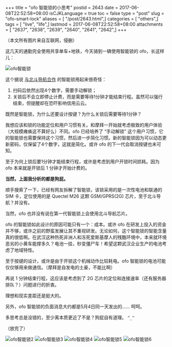 +++
title = "ofo 智能锁的小思考"
postid = 2643
date = 2017-06-08T22:52:58+08:00
isCJKLanguage = true
toc = false
type = "post"
slug = "ofo-smart-lock"
aliases = [ "/post/2643.html",]
categories = [ "others",]
tags = [ "live", "life",]
lastmod = 2017-06-08T22:52:58+08:00
attachments = [ "2637", "2638", "2639", "2640", "2641", "2642",]
+++


（本文所有图片来自互联网，侵删）

这几天的通勤完全使用共享单车+地铁，今天骑到一辆使用智能锁的 ofo，长这样儿：

![ofo智能锁][ofo1]

这个据说 [与北斗导航合作][1] 的智能锁用起来很奇怪：

1. 扫码后依然出现4个数字，需要手动解锁；
2. 关锁后不会立即停止计费，而是需要等待1分钟才能结束行程。虽然可以强行结束，但提醒却在恐吓影响信用云云。

既然是智能锁，为什么还要设计按键？为什么关锁后需要等待1分钟？

我想应该和锁的功能定位和用户习惯有关。和摩拜一开始就考虑极致的用户体验（大规模瘫痪这不算好么）不同。ofo 已经培养了 “手动解锁” 这个用户习惯，它的智能锁也需要保持这个习惯，然后进一步简化习惯。新的智能锁因为可以动态更新密码，仅保留了4个数字，这就是简化。或许 ofo 的下一代会取消按键也未可知。

至于为何上锁后要1分钟才能结束行程，或许是考虑到用户开锁时间损耗。因为 ofo 本来就是开锁后 1 分钟才开始计费的。

<!--more-->

**当然，上面我分析的都是狗屁。**

顺手搜索了一下，已经有网友拆解了智能锁，该锁采用的是一次性电池和联通的 SIM 卡，定位使用的是 Quectel M26 这颗 GSM/GPRS(2G) 芯片，至于北斗导航？并没有。

当然，ofo 也并没有说在第一代智能锁上会使用北斗导航芯片。

ofo 的智能锁如此设计的原因可能只有一个：成本。或许 ofo 在研发上投入的资金并不够，或许之前的野蛮发展让其不重视研发。无论如何，这个智能锁的智能含量真的很低啊。在武汉这种热死非洲人和冻死爱斯基摩人的残酷环境中，本来就环境恶劣的小黄车能撑多久？电池一挂，秒变僵尸车！希望这颗武汉企业生产的电池考虑了地域特性。

至于按键的设计，或许是由于开锁这个机械动作比较耗电。ofo 智能锁的电池可能仅仅够用来做通信。（摩拜是自发电的土豪，不能比啊）

再说 1 分钟结束行程，这应该是考虑到了 2G 芯片的定位和连接速率（还有服务器排队？）问题进行的折衷。 

理想和现实差距还是挺大的。

另外，ofo 智能锁的负面消息大约都是5月4日同一天发出的…… 呵呵。

多思考总是没错的，至少离本质更近了不是？狗屁自有道理。 `^_^`

（放完了）

![ofo智能锁2][ofo2]
![ofo智能锁3][ofo3]
![ofo智能锁4][ofo4]
![ofo智能锁5][ofo5]
![ofo智能锁6][ofo6]

[ofo1]: /uploads/2017/06/ofo1.jpg
[ofo2]: /uploads/2017/06/ofo2.jpg
[ofo3]: /uploads/2017/06/ofo3.jpg
[ofo4]: /uploads/2017/06/ofo4.jpg
[ofo5]: /uploads/2017/06/ofo5.jpg
[ofo6]: /uploads/2017/06/ofo6.jpg
[1]: http://tech.qq.com/a/20170406/033334.htm
